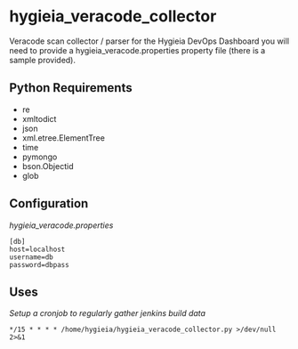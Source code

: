 # hygieia_veracode_collector

Veracode scan collector / parser for the Hygieia DevOps Dashboard you will need to provide a hygieia_veracode.properties property file (there is a sample provided).

## Python Requirements

* re
* xmltodict
* json
* xml.etree.ElementTree
* time
* pymongo
* bson.Objectid
* glob

## Configuration

*hygieia_veracode.properties*
```
[db]
host=localhost
username=db
password=dbpass
```

## Uses

*Setup a cronjob to regularly gather jenkins build data*

```
*/15 * * * * /home/hygieia/hygieia_veracode_collector.py >/dev/null 2>&1
```
